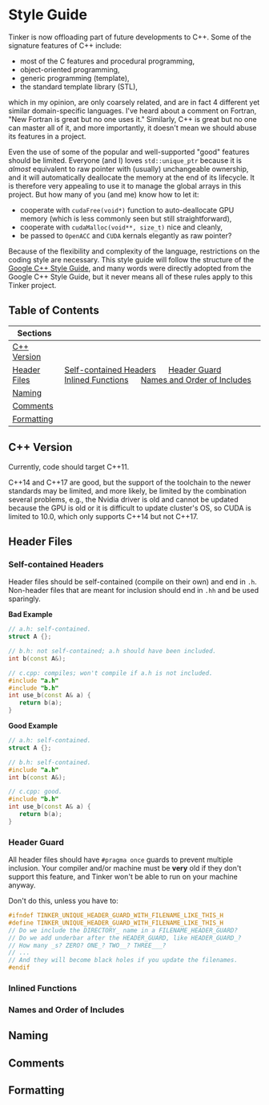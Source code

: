 # Style Guide

Tinker is now offloading part of future developments to C++.
Some of the signature features of C++ include:
   - most of the C features and procedural programming,
   - object-oriented programming,
   - generic programming (template),
   - the standard template library (STL),

which in my opinion, are only coarsely related,
and are in fact 4 different yet similar domain-specific languages.
I've heard about a comment on Fortran,
"New Fortran is great but no one uses it."
Similarly, C++ is great but no one can master all of it, and more
importantly, it doesn't mean we should abuse its features in a project.

Even the use of some of the popular and well-supported "good" features
should be limited. Everyone (and I) loves `std::unique_ptr` because
it is *almost* equivalent to raw pointer with (usually) unchangeable ownership,
and it will automatically deallocate the memory at the end of its lifecycle.
It is therefore very appealing to use it to manage the global arrays in this
project. But how many of you (and me) know how to let it:
   - cooperate with `cudaFree(void*)` function to auto-deallocate GPU memory
   (which is less commonly seen but still straightforward),
   - cooperate with `cudaMalloc(void**, size_t)` nice and cleanly,
   - be passed to `OpenACC` and `CUDA` kernals elegantly as raw pointer?

Because of the flexibility and complexity of the language, restrictions on the
coding style are necessary. This style guide will follow the structure of the
[Google C++ Style Guide](https://google.github.io/styleguide/cppguide.html),
and many words were directly adopted from the Google C++ Style Guide,
but it never means all of these rules apply to this Tinker project.


## Table of Contents

| Sections |              |
|----------|:-------------|
| [C++ Version](#cppvers) | |
| [Header Files](#head)   | [Self-contained Headers](#hd.selfcontained) &emsp; [Header Guard](#hd.guard) &emsp; [Inlined Functions](#hd.inlfunc) &emsp; [Names and Order of Includes](#hd.inlord) |
| [Naming](#naming)       | |
| [Comments](#comment)    | |
| [Formatting](#format)   | |


<a name='cppvers'></a>
## C++ Version
Currently, code should target C++11.

C++14 and C++17 are good, but the support of the toolchain to the newer
standards may be limited, and more likely, be limited by the combination
several problems, e.g., the Nvidia driver is old and cannot be updated because
the GPU is old or it is difficult to update cluster's OS, so CUDA is limited
to 10.0, which only supports C++14 but not C++17.


<!--  -->


<a name='header'></a>
## Header Files

<a name='hd.selfcontained'></a>
### Self-contained Headers
Header files should be self-contained (compile on their own) and end in `.h`.
Non-header files that are meant for inclusion should end in `.hh` and be used
sparingly.

**Bad Example**
```cpp
// a.h: self-contained.
struct A {};

// b.h: not self-contained; a.h should have been included.
int b(const A&);

// c.cpp: compiles; won't compile if a.h is not included.
#include "a.h"
#include "b.h"
int use_b(const A& a) {
   return b(a);
}
```

**Good Example**
```cpp
// a.h: self-contained.
struct A {};

// b.h: self-contained.
#include "a.h"
int b(const A&);

// c.cpp: good.
#include "b.h"
int use_b(const A& a) {
   return b(a);
}
```

<a name='hd.guard'></a>
### Header Guard
All header files should have `#pragma once` guards to prevent multiple
inclusion. Your compiler and/or machine must be **very** old if they don't
support this feature, and Tinker won't be able to run on your machine anyway.

Don't do this, unless you have to:
```cpp
#ifndef TINKER_UNIQUE_HEADER_GUARD_WITH_FILENAME_LIKE_THIS_H
#define TINKER_UNIQUE_HEADER_GUARD_WITH_FILENAME_LIKE_THIS_H
// Do we include the DIRECTORY_ name in a FILENAME_HEADER_GUARD?
// Do we add underbar after the HEADER_GUARD, like HEADER_GUARD_?
// How many _s? ZERO? ONE_? TWO__? THREE___?
// ...
// And they will become black holes if you update the filenames.
#endif
```


<a name='hd.inlfunc'></a>
### Inlined Functions

<a name='hd.inlord'></a>
### Names and Order of Includes


<!--  -->


<a name='naming'></a>
## Naming


<!--  -->


<a name='comments'></a>
## Comments


<!--  -->


<a name='format'></a>
## Formatting
